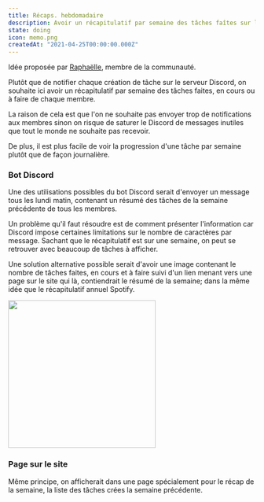 ```yaml
---
title: Récaps. hebdomadaire
description: Avoir un récapitulatif par semaine des tâches faîtes sur la plateforme.
state: doing
icon: memo.png
createdAt: "2021-04-25T00:00:00.000Z"
---
```


Idée proposée par [Raphaëlle](https://www.checkmark.dev/u/raphaelle), membre de la communauté.

Plutôt que de notifier chaque création de tâche sur le serveur Discord, on souhaite ici avoir un récapitulatif par semaine des tâches faites, en cours ou à faire de chaque membre.

La raison de cela est que l'on ne souhaite pas envoyer trop de notifications aux membres sinon on risque de saturer le Discord de messages inutiles que tout le monde ne souhaite pas recevoir.

De plus, il est plus facile de voir la progression d'une tâche par semaine plutôt que de façon journalière.

### Bot Discord

Une des utilisations possibles du bot Discord serait d'envoyer un message tous les lundi matin, contenant un résumé des tâches de la semaine précédente de tous les membres.

Un problème qu'il faut résoudre est de comment présenter l'information car Discord impose certaines limitations sur le nombre de caractères par message. Sachant que le récapitulatif est sur une semaine, on peut se retrouver avec beaucoup de tâches à afficher.

Une solution alternative possible serait d'avoir une image contenant le nombre de tâches faites, en cours et à faire suivi d'un lien menant vers une page sur le site qui là, contiendrait le résumé de la semaine; dans la même idée que le récapitulatif annuel Spotify.

<img src="https://i.imgur.com/5mLKAAU.png" width="300">


### Page sur le site

Même principe, on afficherait dans une page spécialement pour le récap de la semaine, la liste des tâches crées la semaine précédente.
